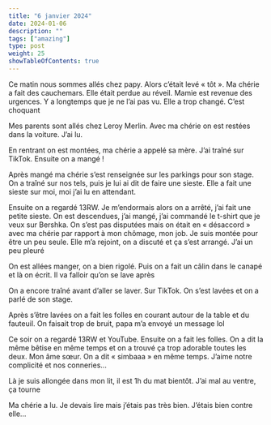 ```yaml
---
title: "6 janvier 2024"
date: 2024-01-06
description: ""
tags: ["amazing"]
type: post
weight: 25
showTableOfContents: true
---
```


Ce matin nous sommes allés chez papy. Alors c’était levé « tôt ». Ma chérie a fait des cauchemars. Elle était perdue au réveil. Mamie est revenue des urgences. Y a longtemps que je ne l’ai pas vu. Elle a trop changé. C’est choquant 

Mes parents sont allés chez Leroy Merlin. Avec ma chérie on est restées dans la voiture. J’ai lu. 

En rentrant on est montées, ma chérie a appelé sa mère. J’ai traîné sur TikTok. Ensuite on a mangé !

Après mangé ma chérie s’est renseignée sur les parkings pour son stage. On a traîné sur nos tels, puis je lui ai dit de faire une sieste. Elle a fait une sieste sur moi, moi j’ai lu en attendant. 

Ensuite on a regardé 13RW. Je m’endormais alors on a arrêté, j’ai fait une petite sieste. On est descendues, j’ai mangé, j’ai commandé le t-shirt que je veux sur Bershka. On s’est pas disputées mais on était en « désaccord » avec ma chérie par rapport à mon chômage, mon job. Je suis montée pour être un peu seule. Elle m’a rejoint, on a discuté et ça s’est arrangé. J’ai un peu pleuré 

On est allées manger, on a bien rigolé. Puis on a fait un câlin dans le canapé et là on écrit. Il va falloir qu’on se lave après 

On a encore traîné avant d’aller se laver. Sur TikTok. On s’est lavées et on a parlé de son stage. 

Après s’être lavées on a fait les folles en courant autour de la table et du fauteuil. On faisait trop de bruit, papa m’a envoyé un message lol

Ce soir on a regardé 13RW et YouTube. Ensuite on a fait les folles. On a dit la même bêtise en même temps et on a trouvé ça trop adorable toutes les deux. Mon âme sœur. On a dit « simbaaa » en même temps. J’aime notre complicité et nos conneries…

Là je suis allongée dans mon lit, il est 1h du mat bientôt. J’ai mal au ventre, ça tourne 

Ma chérie a lu. Je devais lire mais j’étais pas très bien. J’étais bien contre elle…